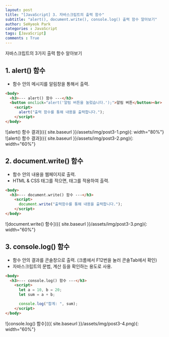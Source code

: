 ```yaml
---
layout: post
title: "[JavaScript] 3. 자바스크립트의 출력 함수"
subtitle: "alert(), document.write(), console.log() 출력 함수 알아보기"
author: SeHyeok Park
categories : JavaScript
tags: [JavaScript]
comments : True
---
```

<div id='preview' class='display-none'>
자바스크립트의 3가지 출력 함수 알아보기
</div>

## 1. alert() 함수
- 함수 안의 메시지를 알림창을 통해서 출력.

```html
<body>
  <h3>--- alert() 함수 ---</h3>
  <button onclick="alert('알림 버튼을 눌렀습니다.');">알림 버튼</button><br>
    <script>
      alert("출력 함수를 통해 내용을 출력합니다.");
    </script>
</body>
```

![alert() 함수 결과]({{ site.baseurl }}/assets/img/post3-1.png){: width="80%"}
![alert() 함수 결과]({{ site.baseurl }}/assets/img/post3-2.png){: width="60%"}

## 2. document.write() 함수
- 함수 안의 내용을 웹페이지로 출력.
- HTML & CSS 태그를 적으면, 태그를 적용하여 출력.

```html
<body>
  <h3>--- document.write() 함수 ---</h3>
    <script>
      document.write("출력함수를 통해 내용을 출력합니다.");
    </script>
</body>
```
![document.write() 함수]({{ site.baseurl }}/assets/img/post3-3.png){: width="60%"}

## 3. console.log() 함수
- 함수 안의 결과를 콘솔창으로 출력. (크롬에서 F12번을 눌러 콘솔Tab에서 확인)
- 자바스크립트의 문법, 계산 등을 확인하는 용도로 사용.

```html
<body>
  <h3>--- console.log() 함수 ---</h3>
    <script>
      let a = 10, b = 20;
      let sum = a + b;

      console.log("합계: ", sum);
    </script>
</body>
```
![console.log() 함수]({{ site.baseurl }}/assets/img/post3-4.png){: width="60%"}